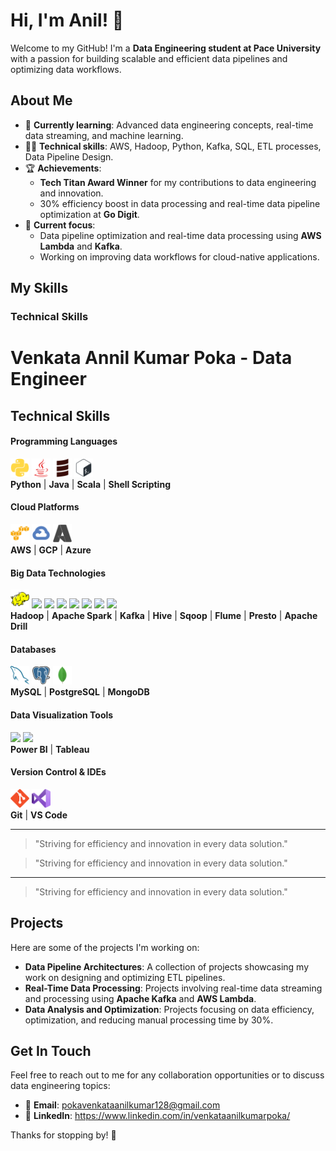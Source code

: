 # Hi, I'm Anil! 👋

Welcome to my GitHub! I'm a **Data Engineering student at Pace University** with a passion for building scalable and efficient data pipelines and optimizing data workflows. 

## About Me

- 🌱 **Currently learning**: Advanced data engineering concepts, real-time data streaming, and machine learning.
- 👨‍💻 **Technical skills**: AWS, Hadoop, Python, Kafka, SQL, ETL processes, Data Pipeline Design.
- 🏆 **Achievements**: 
  - **Tech Titan Award Winner** for my contributions to data engineering and innovation.
  - 30% efficiency boost in data processing and real-time data pipeline optimization at **Go Digit**.
- 🚀 **Current focus**: 
  - Data pipeline optimization and real-time data processing using **AWS Lambda** and **Kafka**.
  - Working on improving data workflows for cloud-native applications.

## My Skills


### Technical Skills



# Venkata Annil Kumar Poka - Data Engineer

## Technical Skills

#### **Programming Languages**
<img src="https://raw.githubusercontent.com/devicons/devicon/v2.16.0/icons/python/python-plain.svg" width="30" /> <img src="https://raw.githubusercontent.com/devicons/devicon/v2.16.0/icons/java/java-plain.svg" width="30" /> <img src="https://raw.githubusercontent.com/devicons/devicon/v2.16.0/icons/scala/scala-plain.svg" width="30" /> <img src="https://raw.githubusercontent.com/devicons/devicon/v2.16.0/icons/bash/bash-plain.svg" width="30" />  
**Python** | **Java** | **Scala** | **Shell Scripting**

#### **Cloud Platforms**
<img src="https://raw.githubusercontent.com/devicons/devicon/v2.16.0/icons/amazonwebservices/amazonwebservices-original.svg" width="30" /> <img src="https://raw.githubusercontent.com/devicons/devicon/v2.16.0/icons/googlecloud/googlecloud-plain.svg" width="30" /> <img src="https://raw.githubusercontent.com/devicons/devicon/v2.16.0/icons/azure/azure-plain.svg" width="30" />  
**AWS** | **GCP** | **Azure**

#### **Big Data Technologies**
<img src="https://raw.githubusercontent.com/devicons/devicon/v2.16.0/icons/hadoop/hadoop-original.svg" width="30" /> <img src="https://raw.githubusercontent.com/devicons/devicon/v2.16.0/icons/apache-spark/apache-spark-original.svg" width="30" /> <img src="https://raw.githubusercontent.com/devicons/devicon/v2.16.0/icons/kafka/kafka-original.svg" width="30" /> <img src="https://raw.githubusercontent.com/devicons/devicon/v2.16.0/icons/hive/hive-original.svg" width="30" /> <img src="https://raw.githubusercontent.com/devicons/devicon/v2.16.0/icons/sqoop/sqoop-original.svg" width="30" /> <img src="https://raw.githubusercontent.com/devicons/devicon/v2.16.0/icons/flume/flume-original.svg" width="30" /> <img src="https://raw.githubusercontent.com/devicons/devicon/v2.16.0/icons/presto/presto-original.svg" width="30" /> <img src="https://raw.githubusercontent.com/devicons/devicon/v2.16.0/icons/apache-drill/apache-drill-original.svg" width="30" />  
**Hadoop** | **Apache Spark** | **Kafka** | **Hive** | **Sqoop** | **Flume** | **Presto** | **Apache Drill**

#### **Databases**
<img src="https://raw.githubusercontent.com/devicons/devicon/v2.16.0/icons/mysql/mysql-original.svg" width="30" /> <img src="https://raw.githubusercontent.com/devicons/devicon/v2.16.0/icons/postgresql/postgresql-original.svg" width="30" /> <img src="https://raw.githubusercontent.com/devicons/devicon/v2.16.0/icons/mongodb/mongodb-original.svg" width="30" />  
**MySQL** | **PostgreSQL** | **MongoDB**

#### **Data Visualization Tools**
<img src="https://raw.githubusercontent.com/devicons/devicon/v2.16.0/icons/powerbi/powerbi-original.svg" width="30" /> <img src="https://raw.githubusercontent.com/devicons/devicon/v2.16.0/icons/tableau/tableau-original.svg" width="30" />  
**Power BI** | **Tableau**

#### **Version Control & IDEs**
<img src="https://raw.githubusercontent.com/devicons/devicon/v2.16.0/icons/git/git-original.svg" width="30" /> <img src="https://raw.githubusercontent.com/devicons/devicon/v2.16.0/icons/visualstudio/visualstudio-original.svg" width="30" />  
**Git** | **VS Code**

---

> "Striving for efficiency and innovation in every data solution."



> "Striving for efficiency and innovation in every data solution."

---



> "Striving for efficiency and innovation in every data solution."
## Projects

Here are some of the projects I'm working on:

- **Data Pipeline Architectures**: A collection of projects showcasing my work on designing and optimizing ETL pipelines.
- **Real-Time Data Processing**: Projects involving real-time data streaming and processing using **Apache Kafka** and **AWS Lambda**.
- **Data Analysis and Optimization**: Projects focusing on data efficiency, optimization, and reducing manual processing time by 30%.

## Get In Touch

Feel free to reach out to me for any collaboration opportunities or to discuss data engineering topics:

- 📧 **Email**: pokavenkataanilkumar128@gmail.com
- 💼 **LinkedIn**: https://www.linkedin.com/in/venkataanilkumarpoka/

Thanks for stopping by! 🙌
